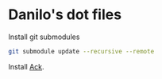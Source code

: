 # Danilo's dot files

Install git submodules

```bash
git submodule update --recursive --remote
```

Install [Ack](https://beyondgrep.com/install/).
